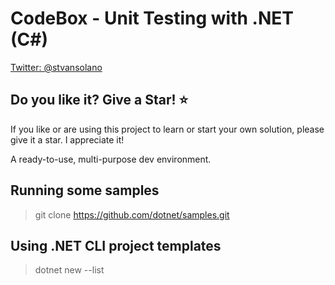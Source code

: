 # CodeBox - Unit Testing with .NET (C#)

[Twitter: @stvansolano](https://twitter.com/stvansolano)

## Do you like it? Give a Star! :star:

If you like or are using this project to learn or start your own solution, please give it a star. I appreciate it!

A ready-to-use, multi-purpose dev environment.

## Running some samples

> git clone https://github.com/dotnet/samples.git

## Using .NET CLI project templates

> dotnet new --list